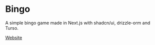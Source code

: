 # Bingo

A simple bingo game made in Next.js with shadcn/ui, drizzle-orm and Turso.

[Website](https://bingo-kappa-five.vercel.app/)
